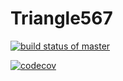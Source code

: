# Triangle567
[![build status of master](https://travis-ci.org/jlara567/Triangle567.svg?branch=codecoverage)](https://travis-ci.org/jlara567/Triangle567)

[![codecov](https://codecov.io/gh/jlara567/Triangle567/branch/codecoverage/graph/badge.svg)](https://codecov.io/gh/jlara567/Triangle567)


